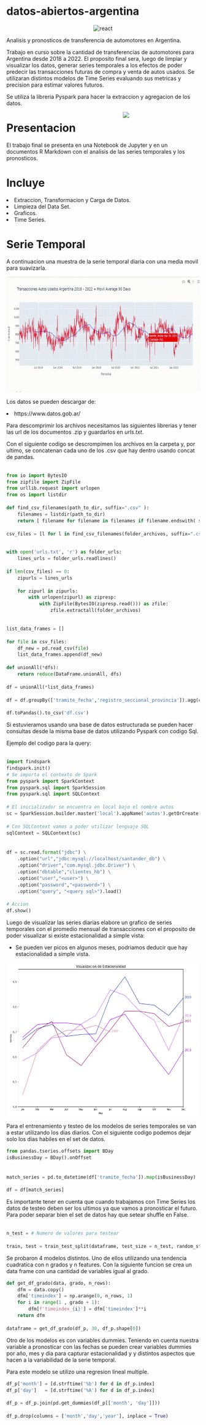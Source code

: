 # datos-abiertos-argentina

<p align="center">
<img src="https://upload.wikimedia.org/wikipedia/commons/thumb/f/f3/Apache_Spark_logo.svg/1280px-Apache_Spark_logo.svg.png" alt="react" width="300" height="150" />
</p>

Analisis y pronosticos de transferencia de automotores en Argentina.

Trabajo en curso sobre la cantidad de transferencias de automotores para Argentina desde 2018 a 2022. El proposito final sera, luego de limpiar y visualizar los datos, generar series temporales a los efectos de poder predecir las transacciones futuras de compra y venta de autos usados. Se utilizaran distintos modelos de Time Series evaluando sus metricas y precision para estimar valores futuros.

Se utiliza la libreria Pyspark para hacer la extraccion y agregacion de los datos.

<p>
<a href="https://scikit-learn.org/stable/" rel="nofollow"><img src="https://upload.wikimedia.org/wikipedia/commons/thumb/0/0a/Python.svg/1024px-Python.svg.png" align="right" width="200" style="max-width: 100%;"></a>
</p>


# Presentacion

El trabajo final se presenta en una Notebook de Jupyter y en un documentos R Markdown con el analisis de las series temporales y los pronosticos.

# Incluye

<ui>

<li>
Extraccion, Transformacion y Carga de Datos.
</li>

<li>
Limpieza del Data Set.
</li>

<li>
Graficos.
</li>

<li>
Time Series.
</li>

</ui>

# Serie Temporal 

A continuacion una muestra de la serie temporal diaria con una media movil para suavizarla.

<p align="center">
  <img 
    width="550"
    height="300"
    src="img/gf.gif"
  >
</p>


Los datos se pueden descargar de: 

<ui>
<li>
https://www.datos.gob.ar/
</li>
</ui>

Para descomprimir los archivos necesitamos las siguientes librerias y tener las url de los documentos .zip y guardarlos en _urls.txt_. 

Con el siguiente codigo se descrompimen los archivos en la carpeta y, por ultimo, se concatenan cada uno de los .csv que hay dentro usando concat de pandas.

```python

from io import BytesIO
from zipfile import ZipFile
from urllib.request import urlopen
from os import listdir

def find_csv_filenames(path_to_dir, suffix=".csv" ):
    filenames = listdir(path_to_dir)
    return [ filename for filename in filenames if filename.endswith( suffix ) ]

csv_files = [l for l in find_csv_filenames(folder_archivos, suffix=".csv" ) if 'autos' in l]

```


```python

with open('urls.txt', 'r') as folder_urls:
    lines_urls = folder_urls.readlines()

if len(csv_files) == 0:
    zipurls = lines_urls

    for zipurl in zipurls:
        with urlopen(zipurl) as zipresp:
            with ZipFile(BytesIO(zipresp.read())) as zfile:
                zfile.extractall(folder_archivos)

```


```python

list_data_frames = []

for file in csv_files:
    df_new = pd.read_csv(file)
    list_data_frames.append(df_new)

def unionAll(*dfs):
    return reduce(DataFrame.unionAll, dfs)

df = unionAll(*list_data_frames)

df = df.groupBy(['tramite_fecha','registro_seccional_provincia']).agg(count("registro_seccional_provincia").alias("count"))

df.toPandas().to_csv('df.csv')

```

Si estuvieramos usando una base de datos estructurada se pueden hacer consultas desde la misma base de datos utilizando Pyspark con codigo Sql.

Ejemplo del codigo para la query:

```python

import findspark
findspark.init()
# Se importa el contexto de Spark
from pyspark import SparkContext 
from pyspark.sql import SparkSession
from pyspark.sql import SQLContext

# El inicializador se encuentra en local bajo el nombre autos
sc = SparkSession.builder.master('local').appName('autos').getOrCreate()

# Con SQLContext vamos a poder utilizar lenguaje SQL
sqlContext = SQLContext(sc)


df = sc.read.format("jdbc") \
    .option("url","jdbc:mysql://localhost/santander_db") \
    .option("driver","com.mysql.jdbc.Driver") \
    .option("dbtable","clientes_hb") \
    .option("user","<user>") \
    .option("password","<password>") \
    .option("query", "<query sql>").load()

# Accion
df.show()


```

Luego de visualizar las series diarias elabore un grafico de series temporales con el promedio mensual de transacciones con el proposito de poder visualizar si existe estacionalidad a simple vista:

* Se pueden ver picos en algunos meses, podriamos deducir que hay estacionalidad a simple vista.

<p align="center">
  <img 
    width="550"
    height="400"
    src="img/estacional.png"
  >
</p>


Para el entrenamiento y testeo de los modelos de series temporales se van a estar utilizando los dias diarios. 
Con el siguiente codigo podemos dejar solo los dias habiles en el set de datos.

```python
from pandas.tseries.offsets import BDay
isBusinessDay = BDay().onOffset


match_series = pd.to_datetime(df['tramite_fecha']).map(isBusinessDay)

df = df[match_series]
```

Es importante tener en cuenta que cuando trabajamos con Time Series los datos de testeo deben ser los ultimos ya que vamos a pronosticar el futuro. Para poder separar bien el set de datos hay que setear shuffle en False.

```python

n_test = # Numero de valores para testear

train, test = train_test_split(dataframe, test_size = n_test, random_state = 10, shuffle = False)
```

Se probaron 4 modelos distintos. Uno de ellos utilizando una tendencia cuadratica con n grados y n features. Con la siguiente funcion se crea un data frame con una cantidad de variables igual al grado.


```python
def get_df_grado(data, grado, n_rows):
    dfm = data.copy()
    dfm['timeindex'] = np.arange(0, n_rows, 1)
    for i in range(1 , grado + 1):
        dfm[f'timeindex_{i}'] = dfm['timeindex']**i
    return dfm
        
dataframe = get_df_grado(df_p, 30, df_p.shape[0])
```

Otro de los modelos es con variables dummies. Teniendo en cuenta nuestra variable a pronosticar con las fechas se pueden crear variables dummies por año, mes y dia para capturar estacionalidad y 
y distintos aspectos que hacen a la variabilidad de la serie temporal.

Para este modelo se utilizo una regresion lineal multiple.

```python
df_p['month'] = [d.strftime('%b') for d in df_p.index]
df_p['day']   = [d.strftime('%A') for d in df_p.index]

df_p = df_p.join(pd.get_dummies(df_p[['month', 'day']]))

df_p.drop(columns = ['month','day','year'], inplace = True)


```